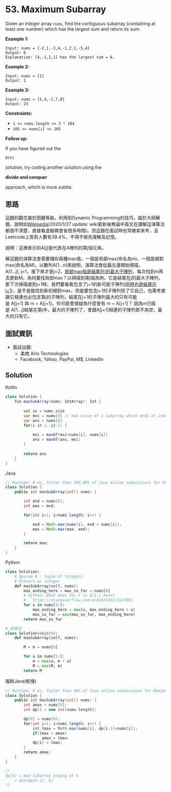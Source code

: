 # 53. Maximum Subarray

Given an integer array `nums`, find the contiguous subarray (containing at least one number) which has the largest sum and return *its sum*.

**Example 1:**

```
Input: nums = [-2,1,-3,4,-1,2,1,-5,4]
Output: 6
Explanation: [4,-1,2,1] has the largest sum = 6.
```

**Example 2:**

```
Input: nums = [1]
Output: 1
```

**Example 3:**

```
Input: nums = [5,4,-1,7,8]
Output: 23
```

**Constraints:**

- `1 <= nums.length <= 3 * 104`
- `105 <= nums[i] <= 105`

**Follow up:**

If you have figured out the

```
O(n)
```

solution, try coding another solution using the

**divide and conquer**

approach, which is more subtle.

## 思路

這題的觀念屬於困難等級，利用到Dynamic Programming的技巧，屬於大師解題，說明如[Wikipedia](https://en.wikipedia.org/wiki/Maximum_subarray_problem)(2020/1/27 update: wiki更新後無論中英文在講解這演算法都很不清楚，直接看虛擬碼會省很多時間)。但這題在面試時也常被拿來考，且Leetcode上答對人數有39.4%，不得不做先理解及記憶。

說明：這裡表示的A[j]是代表在A陣列的第j個元素。

解這題的演算法會需要儲存兩種max值，一個是局部max(命名為m)，一個是絕對max(命名為M)，以數列A[1...n]來說明，演算法會從最左邊開始掃描，A[1...j], j=1，接下來才是j=2，<u>局部max指是結尾在j的最大子陣列</u>，每次找到m再去更新M。為何要找局部max？以掃描到第j個為例，它是結尾在j的最大子陣列，那下次掃描進到j+1時，我們要看看包含了j+1的新可能子陣列(<u>同時也是結尾在j+1</u>)，是不是能找到新的絕對max，但是要包含j+1的子陣列除了它自己，也需考慮跟它相連也必包含第j的子陣列，結尾在j+1的子陣列最大的只有可能是 A[j+1] 與 m + A[j+1]，你可能會懷疑為什麼會有 m + A[j+1]？ 因為m已經是 A[1...j]結尾在第j中，最大的子陣列了，會跟A[j+1]相連的子陣列若不為空，最大的只有它。

## **面試資訊**

- 面試出題:
    - 美商 Arlo Technologies
    - Facebook, Yahoo, PayPal, M$, LinkedIn

## Solution
Kotlin
```java kotlin
class Solution {
    fun maxSubArray(nums: IntArray): Int {
        
        val sz = nums.size
        var mxi = nums[0] // max value of a subarray which ends at index i of nums
        var ans = nums[0]
        for(i in 1..sz-1) {
            
            mxi = maxOf(mxi+nums[i], nums[i])
            ans = maxOf(ans, mxi) 
        }
        
        return ans
    }
}
```

Java

```java
// Runtime: 0 ms, faster than 100.00% of Java online submissions for Maximum Subarray.
class Solution {
    public int maxSubArray(int[] nums) {

        int end = nums[0];
        int max = end;

        for(int i=1; i<nums.length; i++) {

            end = Math.max(nums[i], end + nums[i]);
            max = Math.max(max, end);
        }

        return max;
    }
}
```

Python

```python
class Solution:
    # @param A : tuple of integers
    # @return an integer
    def maxSubArray(self, nums):
        max_ending_here = max_so_far = nums[0]
        # Python: What does for x in A[1:] mean?
        #   https://stackoverflow.com/a/44341431/1613961
        for x in nums[1:]:
            max_ending_here = max(x, max_ending_here + x)
            max_so_far = max(max_so_far, max_ending_here)
        return max_so_far

# 短寫法
class Solution(object):
    def maxSubArray(self, nums):

        M = m = nums[0]

        for a in nums[1:]:
            m = max(a, m + a)
            M = max(M, m)
        return M
```

複刷Java(較慢)

```java
// Runtime: 0 ms, faster than 44% of Java online submissions for Maximum Subarray.
class Solution {
    public int maxSubArray(int[] nums) {
        int amax = nums[0];
        int dp[] = new int[nums.length];

        dp[0] = nums[0];
        for(int i=1; i<nums.length; i++) {
            int lmax = Math.max(nums[i], dp[i-1]+nums[i]);
            if(lmax > amax)
                amax = lmax;
            dp[i] = lmax;
        }
        return amax;
    }
}

/*
dp[k] = max subarray ending at k
    = max(dp[k-1], k)
*/
```